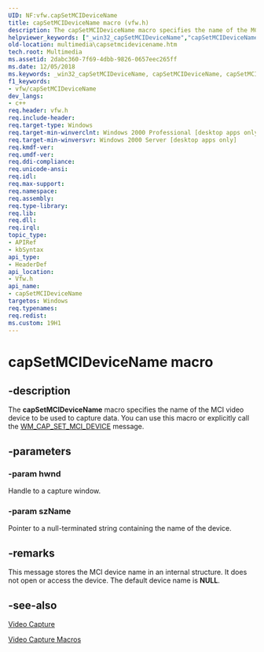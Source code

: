 ```yaml
---
UID: NF:vfw.capSetMCIDeviceName
title: capSetMCIDeviceName macro (vfw.h)
description: The capSetMCIDeviceName macro specifies the name of the MCI video device to be used to capture data. You can use this macro or explicitly call the WM_CAP_SET_MCI_DEVICE message.helpviewer_keywords: ["_win32_capSetMCIDeviceName","capSetMCIDeviceName","capSetMCIDeviceName macro [Windows Multimedia]","multimedia.capsetmcidevicename","vfw/capSetMCIDeviceName"]
old-location: multimedia\capsetmcidevicename.htm
tech.root: Multimedia
ms.assetid: 2dabc360-7f69-4dbb-9826-0657eec265ff
ms.date: 12/05/2018
ms.keywords: _win32_capSetMCIDeviceName, capSetMCIDeviceName, capSetMCIDeviceName macro [Windows Multimedia], multimedia.capsetmcidevicename, vfw/capSetMCIDeviceName
f1_keywords:
- vfw/capSetMCIDeviceName
dev_langs:
- c++
req.header: vfw.h
req.include-header: 
req.target-type: Windows
req.target-min-winverclnt: Windows 2000 Professional [desktop apps only]
req.target-min-winversvr: Windows 2000 Server [desktop apps only]
req.kmdf-ver: 
req.umdf-ver: 
req.ddi-compliance: 
req.unicode-ansi: 
req.idl: 
req.max-support: 
req.namespace: 
req.assembly: 
req.type-library: 
req.lib: 
req.dll: 
req.irql: 
topic_type:
- APIRef
- kbSyntax
api_type:
- HeaderDef
api_location:
- Vfw.h
api_name:
- capSetMCIDeviceName
targetos: Windows
req.typenames: 
req.redist: 
ms.custom: 19H1
---
```


# capSetMCIDeviceName macro


## -description



The <b>capSetMCIDeviceName</b> macro specifies the name of the MCI video device to be used to capture data. You can use this macro or explicitly call the <a href="https://docs.microsoft.com/windows/desktop/Multimedia/wm-cap-set-mci-device">WM_CAP_SET_MCI_DEVICE</a> message.




## -parameters




### -param hwnd

Handle to a capture window. 


### -param szName

Pointer to a null-terminated string containing the name of the device. 


## -remarks



This message stores the MCI device name in an internal structure. It does not open or access the device. The default device name is <b>NULL</b>.




## -see-also




<a href="https://docs.microsoft.com/windows/desktop/Multimedia/video-capture">Video Capture</a>



<a href="https://docs.microsoft.com/windows/desktop/Multimedia/video-capture-macros">Video Capture Macros</a>
 

 

